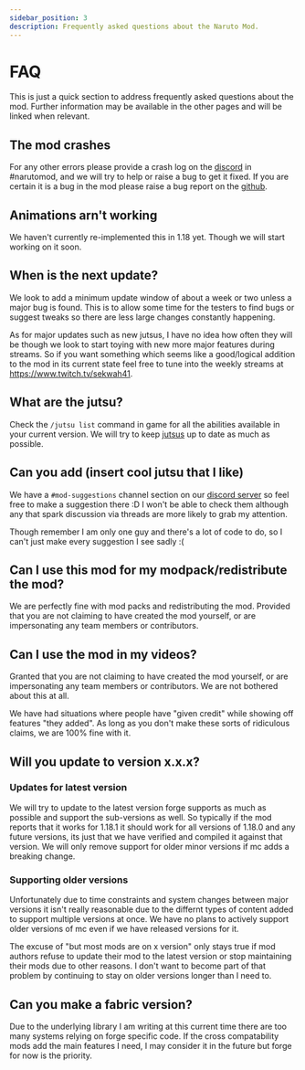 ```yaml
---
sidebar_position: 3
description: Frequently asked questions about the Naruto Mod.
---
```


# FAQ

This is just a quick section to address frequently asked questions about the mod.
Further information may be available in the other pages and will be linked when relevant.

## The mod crashes
For any other errors please provide a crash log on the [discord](https://discord.sekwah.com/) in #narutomod, and we will try to help or raise a bug to get it fixed.
If you are certain it is a bug in the mod please raise a bug report on the [github](https://github.com/sekwah41/Naruto-Mod/issues).

## Animations arn't working
We haven't currently re-implemented this in 1.18 yet. Though we will start working on it soon.

## When is the next update?
We look to add a minimum update window of about a week or two unless a major bug is found. This is to allow some time for the testers to find bugs or suggest tweaks so there are less large changes constantly happening.

As for major updates such as new jutsus, I have no idea how often they will be though we look to start toying with new more major features during streams. So if you want something which seems like a good/logical addition to the mod in its current state feel free to tune into the weekly streams at https://www.twitch.tv/sekwah41.

## What are the jutsu?
Check the `/jutsu list` command in game for all the abilities available in your current version.
We will try to keep [jutsus](./jutsus_and_abilities.md) up to date as much as possible.

## Can you add (insert cool jutsu that I like)
We have a `#mod-suggestions` channel section on our [discord server](https://discord.sekwah.com/) so feel free to make a suggestion there :D
I won't be able to check them although any that spark discussion via threads are more likely to grab my attention.

Though remember I am only one guy and there's a lot of code to do, so I can't just make every suggestion I see sadly :(

## Can I use this mod for my modpack/redistribute the mod?
We are perfectly fine with mod packs and redistributing the mod.
Provided that you are not claiming to have created the mod yourself, or are impersonating any team members or contributors.

## Can I use the mod in my videos?
Granted that you are not claiming to have created the mod yourself, or are impersonating any team members or contributors. We are not bothered about this at all.

We have had situations where people have "given credit" while showing off features "they added". As long as you don't make these sorts of ridiculous claims, we are 100% fine with it.

## Will you update to version x.x.x?
### Updates for latest version
We will try to update to the latest version forge supports as much as possible and support the sub-versions as well.
So typically if the mod reports that it works for 1.18.1 it should work for all versions of 1.18.0 and any future versions,
its just that we have verified and compiled it against that version. We will only remove support for older minor versions if mc adds a breaking change.

### Supporting older versions
Unfortunately due to time constraints and system changes between major versions it isn't really reasonable due to the differnt types of content added to support multiple versions at once.
We have no plans to actively support older versions of mc even if we have released versions for it.

The excuse of "but most mods are on x version" only stays true if mod authors refuse to update their mod to the latest version or stop maintaining their mods due to other reasons.
I don't want to become part of that problem by continuing to stay on older versions longer than I need to.

## Can you make a fabric version?
Due to the underlying library I am writing at this current time there are too many systems relying on forge specific code.
If the cross compatability mods add the main features I need, I may consider it in the future but forge for now is the priority.
